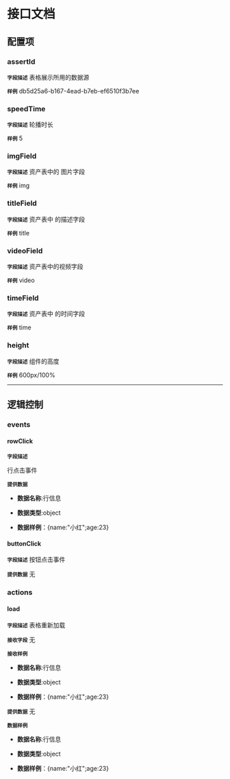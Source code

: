 <!-- 以下为接口文档样例，请根据实际组件配置项及逻辑控制输出接口文档，文档提供两份，md源文件与依据md所生成的pdf文件，pdf主要对外供配置查阅使用 ，md主要用于保存原始文件，用于后续需求添加修改可以生成新的pdf文档，正式项目开发中请删除注释-->

# 接口文档
<!-- 给配置人员使用的配置项字段介绍及样例，没有请删除此项 -->
## 配置项
### assertId
**`字段描述`**
表格展示所用的数据源

**`样例`**
db5d25a6-b167-4ead-b7eb-ef6510f3b7ee

### speedTime
**`字段描述`**
轮播时长

**`样例`**
5


### imgField
**`字段描述`**
资产表中的 图片字段

**`样例`**
img

### titleField
**`字段描述`**
资产表中 的描述字段

**`样例`**
title

### videoField
**`字段描述`**
资产表中的视频字段

**`样例`**
video

### timeField
**`字段描述`**
资产表中 的时间字段

**`样例`**
time

### height
**`字段描述`**
组件的高度

**`样例`**
600px/100%

---
<!-- 逻辑控制文档样例，没有请删除此项 -->
## 逻辑控制
### events
#### rowClick

**`字段描述`**

行点击事件

**`提供数据`**

+ **数据名称**:行信息
  
+ **数据类型**:object
  
+ **数据样例**：{name:"小红";age:23}
  
#### buttonClick
**`字段描述`**
按钮点击事件

**`提供数据`**
无
### actions
#### load
**`字段描述`**
表格重新加载

**`接收字段`**
无
<!-- 数据类型具体有number,string,object,array,objectArray -->
**`接收样例`**
+ **数据名称**:行信息
  
+ **数据类型**:object
  
+ **数据样例**：{name:"小红";age:23}
  
**`提供数据`**
无

**`数据样例`**

+ **数据名称**:行信息
  
+ **数据类型**:object
  
+ **数据样例**：{name:"小红";age:23}
